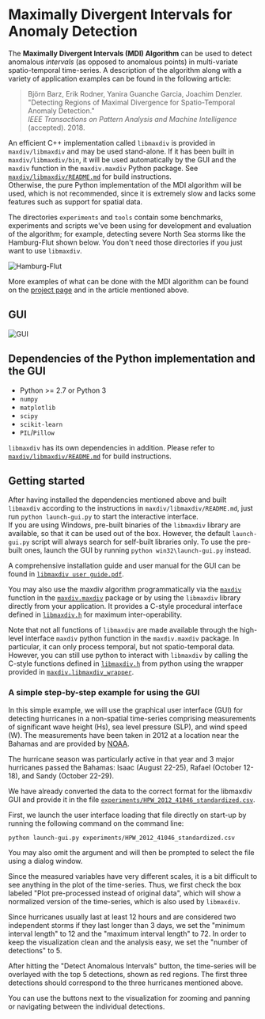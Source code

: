 Maximally Divergent Intervals for Anomaly Detection
===================================================

The **Maximally Divergent Intervals (MDI) Algorithm** can be used to detect anomalous *intervals* (as opposed to
anomalous points) in multi-variate spatio-temporal time-series. A description of the algorithm along with a variety
of application examples can be found in the following article:

> Björn Barz, Erik Rodner, Yanira Guanche Garcia, Joachim Denzler.  
> "Detecting Regions of Maximal Divergence for Spatio-Temporal Anomaly Detection."  
> *IEEE Transactions on Pattern Analysis and Machine Intelligence* (accepted). 2018.

An efficient C++ implementation called `libmaxdiv` is provided in `maxdiv/libmaxdiv` and may be used stand-alone. If it has been
built in `maxdiv/libmaxdiv/bin`, it will be used automatically by the GUI and the `maxdiv` function in the `maxdiv.maxdiv` Python
package. See [`maxdiv/libmaxdiv/README.md`](maxdiv/libmaxdiv/README.md) for build instructions.  
Otherwise, the pure Python implementation of the MDI algorithm will be used, which is not recommended, since it is extremely slow
and lacks some features such as support for spatial data.

The directories `experiments` and `tools` contain some benchmarks, experiments and scripts we've been using for development and
evaluation of the algorithm; for example, detecting severe North Sea storms like the Hamburg-Flut shown below.
You don't need those directories if you just want to use `libmaxdiv`.

![Hamburg-Flut](https://cvjena.github.io/libmaxdiv/coastdat_det_aggregated_00%20(Hamburg-Flut).gif)

More examples of what can be done with the MDI algorithm can be found on the [project page](https://cvjena.github.io/libmaxdiv/)
and in the article mentioned above.


GUI
---

![GUI](https://user-images.githubusercontent.com/7915048/38293859-49f3eeb4-37e9-11e8-9b67-00c0f487ec01.png)


Dependencies of the Python implementation and the GUI
-----------------------------------------------------

- Python >= 2.7 or Python 3
- `numpy`
- `matplotlib`
- `scipy`
- `scikit-learn`
- `PIL`/`Pillow`

`libmaxdiv` has its own dependencies in addition. Please refer to [`maxdiv/libmaxdiv/README.md`](maxdiv/libmaxdiv/README.md) for build instructions.


Getting started
---------------

After having installed the dependencies mentioned above and built `libmaxdiv` according to the instructions in `maxdiv/libmaxdiv/README.md`,
just run `python launch-gui.py` to start the interactive interface.  
If you are using Windows, pre-built binaries of the `libmaxdiv` library are available, so that it can be used out of the box.
However, the default `launch-gui.py` script will always search for self-built libraries only. To use the pre-built ones, launch the GUI by
running `python win32\launch-gui.py` instead.

A comprehensive installation guide and user manual for the GUI can be found in [`libmaxdiv user guide.pdf`](libmaxdiv%20user%20guide.pdf).

You may also use the maxdiv algorithm programmatically via the [`maxdiv`](maxdiv/maxdiv.py#L733) function in the [`maxdiv.maxdiv`](maxdiv/maxdiv.py)
package or by using the `libmaxdiv` library directly from your application. It provides a C-style procedural interface defined in
[`libmaxdiv.h`](maxdiv/libmaxdiv/libmaxdiv.h) for maximum inter-operability.

Note that not all functions of `libmaxdiv` are made available through the high-level interface `maxdiv` python function in the `maxdiv.maxdiv` package.
In particular, it can only process temporal, but not spatio-temporal data.
However, you can still use python to interact with `libmaxdiv` by calling the C-style functions defined in [`libmaxdiv.h`](maxdiv/libmaxdiv/libmaxdiv.h)
from python using the wrapper provided in [`maxdiv.libmaxdiv_wrapper`](maxdiv/libmaxdiv_wrapper.py).

### A simple step-by-step example for using the GUI

In this simple example, we will use the graphical user interface (GUI) for detecting hurricanes in a non-spatial time-series comprising measurements
of significant wave height (Hs), sea level pressure (SLP), and wind speed (W). The measurements have been taken in 2012 at a location near the
Bahamas and are provided by [NOAA](http://www.ndbc.noaa.gov/).

The hurricane season was particularly active in that year and 3 major hurricanes passed the Bahamas: Isaac (August 22-25), Rafael (October 12-18),
and Sandy (October 22-29).

We have already converted the data to the correct format for the libmaxdiv GUI and provide it in the file
[`experiments/HPW_2012_41046_standardized.csv`](experiments/HPW_2012_41046_standardized.csv).

First, we launch the user interface loading that file directly on start-up by running the following command on the command line:

    python launch-gui.py experiments/HPW_2012_41046_standardized.csv

You may also omit the argument and will then be prompted to select the file using a dialog window.

Since the measured variables have very different scales, it is a bit difficult to see anything in the plot of the time-series.
Thus, we first check the box labeled "Plot pre-processed instead of original data", which will show a normalized version of the time-series,
which is also used by `libmaxdiv`.

Since hurricanes usually last at least 12 hours and are considered two independent storms if they last longer than 3 days, we set the "minimum
interval length" to 12 and the "maximum interval length" to 72.
In order to keep the visualization clean and the analysis easy, we set the "number of detections" to 5.

After hitting the "Detect Anomalous Intervals" button, the time-series will be overlayed with the top 5 detections, shown as red regions.
The first three detections should correspond to the three hurricanes mentioned above.

You can use the buttons next to the visualization for zooming and panning or navigating between the individual detections.